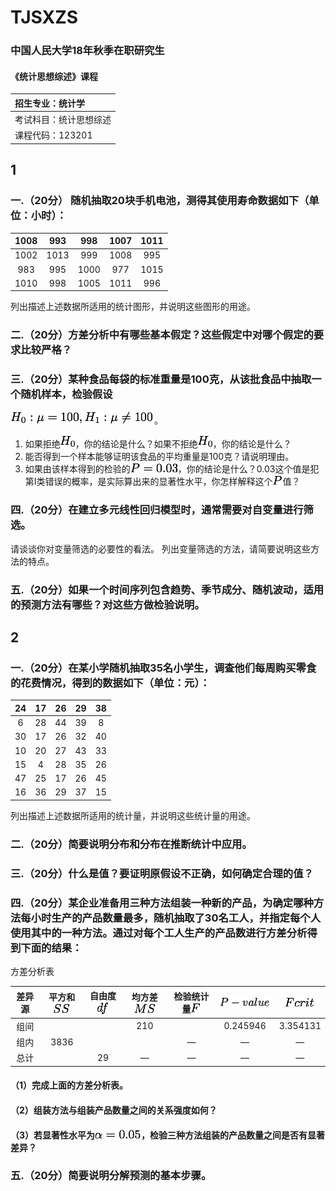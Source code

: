 # TJSXZS

### 中国人民大学18年秋季在职研究生
#### 《统计思想综述》课程

|招生专业：统计学|
|:---|
|考试科目：统计思想综述|
|课程代码：123201|

## **1**



###  一.（20分） 随机抽取20块手机电池，测得其使用寿命数据如下（单位：小时）：




|1008|993|998|1007|1011|
|:---:|:---:|:---:|:---:|:---:|
|1002|1013|999|1008|995|
|983|995|1000|977|1015|
|1010|998|1005|1011|996|

列出描述上述数据所适用的统计图形，并说明这些图形的用途。


### 二.（20分）方差分析中有哪些基本假定？这些假定中对哪个假定的要求比较严格？

### 三.（20分）某种食品每袋的标准重量是100克，从该批食品中抽取一个随机样本，检验假设
![](./images/1-3.png)。

1. 如果拒绝![](./images/H0.png)，你的结论是什么？如果不拒绝![](./images/H0.png)，你的结论是什么？
2. 能否得到一个样本能够证明该食品的平均重量是100克？请说明理由。
3. 如果由该样本得到的检验的![](./images/1-3-3.png)，你的结论是什么？0.03这个值是犯第Ⅰ类错误的概率，是实际算出来的显著性水平，你怎样解释这个![](./images/P.png)值？

### 四.（20分）在建立多元线性回归模型时，通常需要对自变量进行筛选。
请谈谈你对变量筛选的必要性的看法。
列出变量筛选的方法，请简要说明这些方法的特点。

### 五.（20分）如果一个时间序列包含趋势、季节成分、随机波动，适用的预测方法有哪些？对这些方做检验说明。

## **2**

### 一.（20分）在某小学随机抽取35名小学生，调查他们每周购买零食的花费情况，得到的数据如下（单位：元）：
|24|17|26|29|38|
|:-:|:-:|:-:|:-:|:-:|
|6|28|44|39|8|
|30|17|26|32|40|
|10|20|27|43|33|
|15|4|28|35|26|
|47|25|17|26|45|
|16|36|29|37|15|
列出描述上述数据所适用的统计量，并说明这些统计量的用途。

### 二.（20分）简要说明分布和分布在推断统计中应用。

### 三.（20分）什么是值？要证明原假设不正确，如何确定合理的值？

### 四.（20分）某企业准备用三种方法组装一种新的产品，为确定哪种方法每小时生产的产品数量最多，随机抽取了30名工人，并指定每个人使用其中的一种方法。通过对每个工人生产的产品数进行方差分析得到下面的结果：

方差分析表

|差异源|平方和![](./images/SS.png)|自由度![](./images/df.png)|均方差![](./images/MS.png)|检验统计量![](./images/F.png)|![](./images/P-value.png)|![](./images/Fcrit.png)|
|:-:|:-:|:-:|:-:|:-:|:-:|:-:|
|组间|||210||0.245946|3.354131|
|组内|3836|||—|—|—|
|总计||29|—|—|—|—|
#### （1）完成上面的方差分析表。
#### （2）组装方法与组装产品数量之间的关系强度如何？
#### （3）若显著性水平为![](./images/2-4.png)，检验三种方法组装的产品数量之间是否有显著差异？

### 五.（20分）简要说明分解预测的基本步骤。


